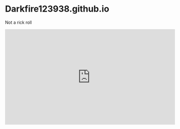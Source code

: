 # Darkfire123938.github.io
Not a rick roll
<html>
  <body>
<iframe width="560" height="315" src="https://www.youtube.com/embed/dQw4w9WgXcQ" title="YouTube video player" frameborder="0" allow="accelerometer; autoplay; clipboard-write; encrypted-media; gyroscope; picture-in-picture" allowfullscreen>
    </body>
</html>
